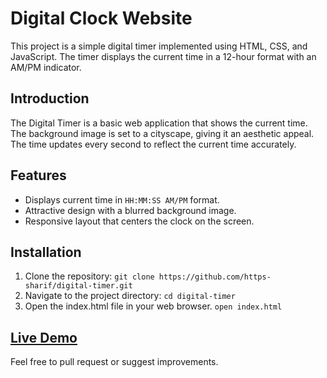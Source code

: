 # Digital Clock Website

This project is a simple digital timer implemented using HTML, CSS, and JavaScript. The timer displays the current time in a 12-hour format with an AM/PM indicator.

## Introduction

The Digital Timer is a basic web application that shows the current time.
The background image is set to a cityscape, giving it an aesthetic appeal.
The time updates every second to reflect the current time accurately.

## Features

- Displays current time in `HH:MM:SS AM/PM` format.
- Attractive design with a blurred background image.
- Responsive layout that centers the clock on the screen.

## Installation

1. Clone the repository:
  ```git clone https://github.com/https-sharif/digital-timer.git```
2. Navigate to the project directory:
  ```cd digital-timer```
3. Open the index.html file in your web browser.
   ```open index.html```

## [Live Demo](https://https-sharif.github.io/Digital-Clock-Website/)
  

Feel free to pull request or suggest improvements.

